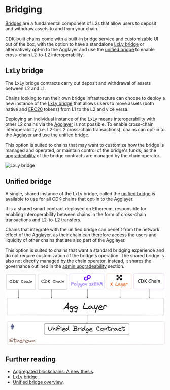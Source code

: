 # Bridging

[Bridges](https://ethereum.org/en/developers/docs/bridges/) are a fundamental component of L2s that allow users to deposit and withdraw assets to and from your chain.

CDK-built chains come with a built-in bridge service and customizable UI out of the box, with the option to have a standalone [LxLy bridge](#lxly-bridge) or alternatively opt-in to the Agglayer and use the [unified bridge](#unified-bridge) to enable cross-chain L2-to-L2 interoperability.

## LxLy bridge

The LxLy bridge contracts carry out deposit and withdrawal of assets between L2 and L1.

Chains looking to run their own bridge infrastructure can choose to deploy a new instance of the [LxLy bridge](../../zkEVM/architecture/unified-LxLy/index.md) that allows users to move assets (both native and [ERC20](https://ethereum.org/en/developers/docs/standards/tokens/erc-20/) tokens) from L1 to the L2 and vice versa.

Deploying an individual instance of the LxLy means interoperability with other L2 chains via the [Agglayer](https://docs.agglayer.dev) is not possible. To enable cross-chain interoperability (i.e. L2-to-L2 cross-chain transactions), chains can opt-in to the Agglayer and use the [unified bridge](https://docs.agglayer.dev/agglayer/core-concepts/unified-bridge/).

This option is suited to chains that may want to customize how the bridge is managed and operated, or maintain control of the bridge's funds; as the [upgradeability](./admin-upgradeability.md) of the bridge contracts are managed by the chain operator.

![LxLy bridge](../../img/cdk/lxly.png)

## Unified bridge

A single, shared instance of the LxLy bridge, called the [unified bridge](https://docs.agglayer.dev/agglayer/core-concepts/unified-bridge/) is available to use for all CDK chains that opt-in to the Agglayer. 

It is a shared smart contract deployed on Ethereum, responsible for enabling interoperability between chains in the form of cross-chain transactions and L2-to-L2 transfers.

Chains that integrate with the unified bridge can benefit from the network effect of the Agglayer, as their chain can therefore access the users and liquidity of other chains that are also part of the Agglayer.

This option is suited to chains that want a standard bridging experience and do not require customization of the bridge's operation. The shared bridge is also not directly managed by the chain operator, instead, it shares the governance outlined in the [admin upgradeability](./admin-upgradeability.md) section.

![unified bridge](https://github.com/0xPolygon/polygon-docs/blob/254d7d70a0596a1244122e006e62c4c34c9fbec4/docs/img/cdk/high-level-architecture/unified-bridge-rev.png)

## Further reading

- [Aggregated blockchains: A new thesis](https://polygon.technology/blog/aggregated-blockchains-a-new-thesis).
- [LxLy bridge](../../zkEVM/architecture/unified-LxLy/index.md).
- [Unified bridge overview](https://docs.agglayer.dev/agglayer/core-concepts/unified-bridge/).
